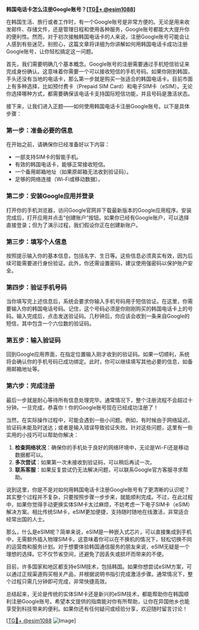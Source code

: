 **韩国电话卡怎么注册Google账号？[[TG💪+ @esim1088](https://t.me/s/esim1088)]**

在韩国生活、旅行或者工作时，有一个Google账号是非常方便的。无论是用来收发邮件、存储文件，还是管理日程和使用各种服务，Google账号都能大大提升你的便利性。然而，对于初次接触韩国电话卡的人来说，注册Google账号可能会让人感到有些迷茫。别担心，这篇文章将详细为你讲解如何用韩国电话卡成功注册Google账号，让你轻松搞定这一问题。

首先，我们需要明确几个基本概念。Google账号的注册需要通过手机短信验证来完成身份确认。这意味着你需要一个可以接收短信的手机号码。如果你刚到韩国，手头还没有当地的电话卡，那么第一步就是购买一张适合的韩国电话卡。目前市面上有多种选择，比如预付费卡（Prepaid SIM Card）和电子SIM卡（eSIM）。无论你选择哪种方式，都需要确保该电话卡支持国际短信功能，并且号码是激活状态。

接下来，让我们进入正题——如何使用韩国电话卡注册Google账号。以下是具体步骤：

### 第一步：准备必要的信息
在开始之前，请确保你已经准备好以下内容：
- 一部支持SIM卡的智能手机。
- 有效的韩国电话卡，能够正常接收短信。
- 一个备用邮箱地址（如果原邮箱无法收到验证码）。
- 足够的网络连接（Wi-Fi或移动数据）。

### 第二步：安装Google应用并登录
打开你的手机浏览器，访问Google官网并下载最新版本的Google应用程序。安装完成后，打开应用并点击“创建账户”按钮。如果你已经有Google账户，可以选择直接登录；但为了演示过程，我们假设你正在创建新账户。

### 第三步：填写个人信息
按照提示输入你的基本信息，包括名字、生日等。这些信息必须真实有效，因为后续可能需要进行身份验证。此外，你还需设置密码，建议使用强密码以保护账户安全。

### 第四步：验证手机号码
当你填写完上述信息后，系统会要求你输入手机号码用于短信验证。在这里，你需要输入你的韩国电话号码。记住，这个号码必须是你刚刚购买的韩国电话卡上的号码。输入完成后，点击发送验证码。几秒钟后，你应该会收到一条来自Google的短信，其中包含一个六位数的验证码。

### 第五步：输入验证码
回到Google应用界面，在指定位置输入刚才收到的验证码。如果一切顺利，系统将会确认你的手机号码已成功绑定。此时，你可以继续填写其他必要的信息，如备用邮箱地址等。

### 第六步：完成注册
最后一步就是耐心等待所有信息处理完毕。通常情况下，整个注册流程不会超过十分钟。一旦完成，恭喜你！你的Google账号现在已经成功注册了！

当然，在实际操作过程中，可能会遇到一些小问题。例如，有时候由于网络延迟，验证码未能及时送达；或者是输入错误导致验证失败。针对这些问题，这里有一些实用的小技巧可以帮助你解决：

1. **检查网络状况**：确保你的手机处于良好的网络环境中，无论是Wi-Fi还是移动数据都可以。
2. **多次尝试**：如果第一次未接收到验证码，可以稍后再试一次。
3. **联系客服**：如果反复尝试仍无法解决问题，可以联系Google官方客服寻求帮助。

说到这里，你是不是对如何用韩国电话卡注册Google账号有了更清晰的认识呢？其实整个过程并不复杂，只要按照步骤一步步来，就能顺利完成。不过，在此过程中，如果你觉得手动更换实体SIM卡太过麻烦，不妨考虑一下电子SIM卡（eSIM）解决方案。相比传统SIM卡，eSIM更加便捷，支持随时随地在线激活，非常适合经常出国的人士。

那么，什么是eSIM呢？简单来说，eSIM是一种嵌入式芯片，可以直接集成到手机中，无需额外插入物理SIM卡。这意味着你可以在不换机的情况下，轻松切换不同的运营商和服务计划。对于想要体验韩国通信服务的朋友来说，eSIM无疑是一个理想的选择。它不仅节省空间，还避免了因丢失或损坏而带来的不便。

目前，许多国家和地区都支持eSIM技术，包括韩国。如果你想尝试eSIM方案，可以通过正规渠道购买相关产品，并根据说明书指引完成激活步骤。通常情况下，整个过程只需几分钟即可完成，非常快捷高效。

总结起来，无论是传统的实体SIM卡还是新兴的eSIM技术，都能帮助你在韩国顺利注册Google账号。希望本文提供的指南能对你有所帮助，让你在异国他乡也能享受到科技带来的便利。如果你还有任何疑问或经验分享，欢迎随时留言讨论！

[[TG💪+ @esim1088](https://t.me/s/esim1088) ![Image](https://i.postimg.cc/4NQfJmqS/Snipaste-2025-05-13-00-14-12.png)]